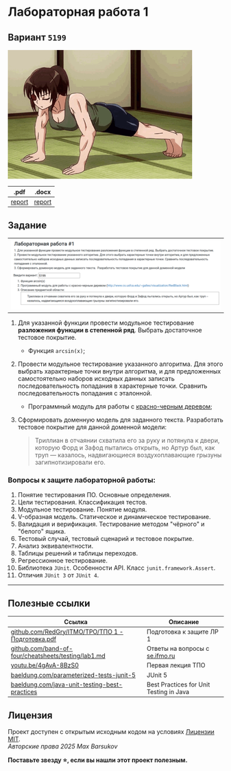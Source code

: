 # Лабораторная работа 1

## Вариант `5199`

<img alt="uzamaid-sports" src="https://github.com/maxbarsukov/itmo/blob/master/.docs/uzamaid-sports.gif" height="300">

|.pdf|.docx|
|-|-|
| [report](./docs/report.pdf) | [report](./docs/report.docx) |

## Задание

<table>
  <tr>
    <td> <img src="./docs/task.png" alt="Задание"></td>
  </tr>
</table>

1. Для указанной функции провести модульное тестирование **разложения функции в степенной ряд**. Выбрать достаточное тестовое покрытие.
   - Функция `arcsin(x)`;
2. Провести модульное тестирование указанного алгоритма. Для этого выбрать характерные точки внутри алгоритма, и для предложенных самостоятельно наборов исходных данных записать последовательность попадания в характерные точки. Сравнить последовательность попадания с эталонной.
   - Программный модуль для работы с [красно-черным деревом](http://www.cs.usfca.edu/~galles/visualization/RedBlack.html);
3. Сформировать доменную модель для заданного текста. Разработать тестовое покрытие для данной доменной модели:

   > Триллиан в отчаянии схватила его за руку и потянула к двери, которую Форд и Зафод пытались открыть, но Артур был, как труп — казалось, надвигающиеся воздухоплавающие грызуны загипнотизировали его.

### Вопросы к защите лабораторной работы:

1. Понятие тестирования ПО. Основные определения.
2. Цели тестирования. Классификация тестов.
3. Модульное тестирование. Понятие модуля.
4. V-образная модель. Статическое и динамическое тестирование.
5. Валидация и верификация. Тестирование методом "чёрного" и "белого" ящика.
6. Тестовый случай, тестовый сценарий и тестовое покрытие.
7. Анализ эквивалентности.
8. Таблицы решений и таблицы переходов.
9. Регрессионное тестирование.
10. Библиотека `JUnit`. Особенности API. Класс `junit.framework.Assert`.
11. Отличия `JUnit 3` от `JUnit 4`.

---

## Полезные ссылки

| Ссылка                                                                                                                                                                                                    | Описание                                                                  |
|-----------------------------------------------------------------------------------------------------------------------------------------------------------------------------------------------------------|---------------------------------------------------------------------------|
| [github.com/RedGry/ITMO/TPO/ТПО 1 - Подготовка.pdf](https://github.com/RedGry/ITMO/blob/master/TPO/docs/%D0%A2%D0%9F%D0%9E%201%20-%20%20%D0%9F%D0%BE%D0%B4%D0%B3%D0%BE%D1%82%D0%BE%D0%B2%D0%BA%D0%B0.pdf) | Подготовка к защите ЛР 1                                                  |
| [github.com/band-of-four/cheatsheets/testing/lab1.md](https://github.com/band-of-four/cheatsheets/blob/master/testing/lab1.md)                                                                            | Ответы на вопросы с [se.ifmo.ru](https://se.ifmo.ru/courses/testing#labs) |
| [youtu.be/4gAvA-8BzS0](https://youtu.be/4gAvA-8BzS0)                                                                                                                                                      | Первая лекция ТПО                                                         |
| [baeldung.com/parameterized-tests-junit-5](https://www.baeldung.com/parameterized-tests-junit-5)                                                                                                          | JUnit 5                                                                   |
| [baeldung.com/java-unit-testing-best-practices](https://www.baeldung.com/java-unit-testing-best-practices)                                                                                                | Best Practices for Unit Testing in Java                                   |

## Лицензия <a name="license"></a>

Проект доступен с открытым исходным кодом на условиях [Лицензии MIT](https://opensource.org/licenses/MIT). \
*Авторские права 2025 Max Barsukov*

**Поставьте звезду :star:, если вы нашли этот проект полезным.**
